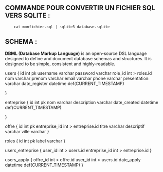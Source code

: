 ## COMMANDE POUR CONVERTIR UN FICHIER SQL VERS SQLITE : 

        cat monfichier.sql | sqlite3 database.sqlite


## SCHEMA : 
**DBML (Database Markup Language)** is an open-source DSL language designed to define and document database schemas and structures. It is designed to be simple, consistent and highly-readable.

users {
	id int pk
	username varchar
	password varchar
	role_id int > roles.id
	nom varchar
	prenom varchar
	email varchar
	phone varchar
	presentation varchar
	date_register datetime def(CURRENT_TIMESTAMP)

}

entreprise {
	id int pk
	nom varchar
	description varchar
    date_created datetime def(CURRENT_TIMESTAMP)

}

offre {
	id int pk
	entreprise_id int > entreprise.id
	titre varchar
	descriptif varchar
	ville varchar
}

roles {
	id int pk
	label varchar
}

users_entreprise {
	user_id int > users.id
	entreprise_id int > entreprise.id
}

users_apply {
	offre_id int > offre.id
	user_id int > users.id
	date_apply datetime def(CURRENT_TIMESTAMP)
}

